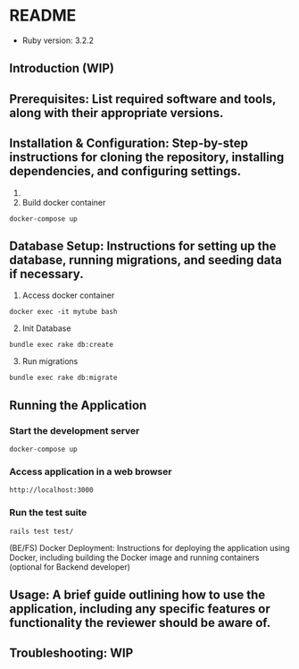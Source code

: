 # README

* Ruby version: 3.2.2

## Introduction (WIP)
## Prerequisites: List required software and tools, along with their appropriate versions.
## Installation & Configuration: Step-by-step instructions for cloning the repository, installing dependencies, and configuring settings.
1. 
2. Build docker container
```
docker-compose up
```

## Database Setup: Instructions for setting up the database, running migrations, and seeding data if necessary.
1. Access docker container
```
docker exec -it mytube bash
```
2. Init Database
```
bundle exec rake db:create
```
3. Run migrations
```
bundle exec rake db:migrate
```
## Running the Application
### Start the development server
```
docker-compose up
```
### Access application in a web browser
```
http://localhost:3000
```
### Run the test suite
```
rails test test/
```
(BE/FS) Docker Deployment: Instructions for deploying the application using Docker, including building the Docker image and running containers (optional for Backend developer)
## Usage: A brief guide outlining how to use the application, including any specific features or functionality the reviewer should be aware of.
## Troubleshooting: WIP
